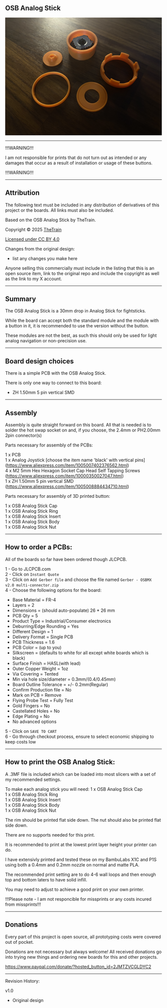 ## OSB Analog Stick
![OSB Analog Stick 01](Assets/OSB%20Analog%20Stick%2001.JPG)

---

!!!WARNING!!!

I am not responsible for prints that do not turn out as intended or any damages that occur as a result of installation or usage of these buttons.

!!!WARNING!!!

---

## Attribution

The following text must be included in any distribution of derivatives of this project or the boards. All links must also be included.

Based on the OSB Analog Stick by TheTrain.

Copyright © 2025 [TheTrain](http://x.com/thetrain24)<br/>

[Licensed under CC BY 4.0](https://creativecommons.org/licenses/by/4.0/)

Changes from the original design:
  - list any changes you make here

Anyone selling this commercially must include in the listing that this is an open source item, link to the original repo and include the copyright as well as the link to my X account.

---

## Summary

The OSB Analog Stick is a 30mm drop in Analog Stick for fightsticks.

While the board can accept both the standard module and the module with a button in it, it is recommended to use the version without the button.

These modules are not the best, as such this should only be used for light analog navigation or non-precision use.

---

## Board design choices

There is a simple PCB with the OSB Analog Stick.

There is only one way to connect to this board:
- ZH 1.50mm 5 pin vertical SMD

---

## Assembly

Assembly is quite straight forward on this board.  All that is needed is to solder the hot swap socket on and, if you choose, the 2.4mm or PH2.00mm 2pin connector(s)

Parts necessary for assembly of the PCBs:

1 x PCB<br/>
1 x Analog Joystick [choose the item name 'black' with vertical pins] (https://www.aliexpress.com/item/1005007402376562.html)<br/>
4 x M2 5mm Hex Hexagon Socket Cap Head Self Tapping Screws (https://www.aliexpress.com/item/10000350027047.html)<br/>
1 x ZH 1.50mm 5 pin vertical SMD (https://www.aliexpress.com/item/1005008884434710.html)<br/>

Parts necessary for assembly of 3D printed button:

1 x OSB Analog Stick Cap<br/>
1 x OSB Analog Stick Ring<br/>
1 x OSB Analog Stick Insert<br/>
1 x OSB Analog Stick Body<br/>
1 x OSB Analog Stick Nut<br/>

---

## How to order a PCBs:

All of the boards so far have been ordered though JLCPCB.

1 - Go to JLCPCB.com<br/>
2 - Click on `Instant Quote`<br/>
3 - Click on `Add Gerber file` and choose the file named `Gerber - OSBMX v2.0 multi-connector.zip`<br/>
4 - Choose the following options for the board:<br/>
- Base Material = FR-4<br/>
- Layers = 2<br/>
- Dimensions = (should auto-populate) 26 * 26 mm<br/>
- PCB Qty = 5<br/>
- Product Type = Industrial/Consumer electronics<br/>
- Deburring/Edge Rounding = Yes<br/>
- Different Design = 1<br/>
- Delivery Format = Single PCB<br/>
- PCB Thickness = 1.6<br/>
- PCB Color = (up to you)<br/>
- Silkscreen = (defaults to white for all except white boards which is black)<br/>
- Surface Finish = HASL(with lead)<br/>
- Outer Copper Weight = 1oz<br/>
- Via Covering = Tented<br/>
- Min via hole size/diameter = 0.3mm/(0.4/0.45mm)<br/>
- Board Outline Tolerance = +/- 0.2mm(Regular)<br/>
- Confirm Production file = No<br/>
- Mark on PCB = Remove<br/>
- Flying Probe Test = Fully Test<br/>
- Gold Fingers = No<br/>
- Castellated Holes = No<br/>
- Edge Plating = No<br/>
- No advanced options<br/>

5 - Click on `SAVE TO CART`<br/>
6 - Go through checkout process, ensure to select economic shipping to keep costs low

---

## How to print the OSB Analog Stick:

A .3MF file is included which can be loaded into most slicers with a set of my recommended settings.  

To make each analog stick you will need:
1 x OSB Analog Stick Cap<br/>
1 x OSB Analog Stick Ring<br/>
1 x OSB Analog Stick Insert<br/>
1 x OSB Analog Stick Body<br/>
1 x OSB Analog Stick Nut<br/>

The rim should be printed flat side down.  The nut should also be printed flat side down.  

There are no supports needed for this print.  

It is recommended to print at the lowest print layer height your printer can do.  

I have extensivly printed and tested these on my BambuLabs X1C and P1S using both a 0.4mm and 0.2mm nozzle on normal and matte PLA.  

The recommended print setting are to do 4-6 wall loops and then enough top and bottom laters to have solid infill.  

You may need to adjust to achieve a good print on your own printer.  

!!!Please note - I am not responcible for missprints or any costs incured from missprints!!!


---

## Donations

Every part of this project is open source, all prototyping costs were covered out of pocket.

Donations are not necessary but always welcome!  All received donations go into trying new things and ordering new boards for this and other projects.

https://www.paypal.com/donate/?hosted_button_id=2JMTZVCGLDYC2


---

Revision History:

v1.0
- Original design
